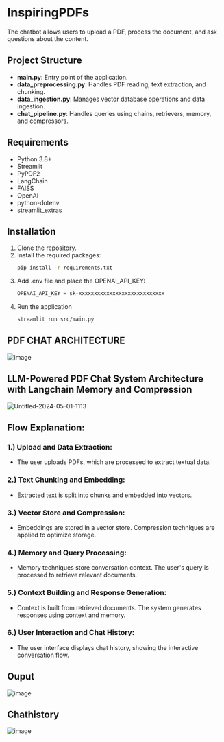 # InspiringPDFs


The chatbot allows users to upload a PDF, process the document, and ask questions about the content.

## Project Structure

- **main.py**: Entry point of the application.
- **data_preprocessing.py**: Handles PDF reading, text extraction, and chunking.
- **data_ingestion.py**: Manages vector database operations and data ingestion.
- **chat_pipeline.py**: Handles queries using chains, retrievers, memory, and compressors.

## Requirements

- Python 3.8+
- Streamlit
- PyPDF2
- LangChain
- FAISS
- OpenAI
- python-dotenv
- streamlit_extras

## Installation

1. Clone the repository.
2. Install the required packages:
   ```sh
   pip install -r requirements.txt
    ```
3. Add .env file and place the OPENAI_API_KEY:
   ```sh
   OPENAI_API_KEY = sk-xxxxxxxxxxxxxxxxxxxxxxxxxxxx
   ```
5. Run the application
    ```sh
    streamlit run src/main.py
    ```

## PDF CHAT ARCHITECTURE

![image](https://github.com/Chhabii/InspiringPDFs/assets/60286478/b914ce20-9a83-4a96-addd-bd94f013fbf5)

## LLM-Powered PDF Chat System Architecture with Langchain Memory and Compression

![Untitled-2024-05-01-1113](https://github.com/Chhabii/InspiringPDFs/assets/60286478/625103f7-221d-4942-9594-7b58b79470a1)


## Flow Explanation:
### 1.) Upload and Data Extraction:

- The user uploads PDFs, which are processed to extract textual data.
### 2.) Text Chunking and Embedding:

- Extracted text is split into chunks and embedded into vectors.
### 3.) Vector Store and Compression:

- Embeddings are stored in a vector store. Compression techniques are applied to optimize storage.
### 4.) Memory and Query Processing:

- Memory techniques store conversation context. The user's query is processed to retrieve relevant documents.
### 5.) Context Building and Response Generation:

- Context is built from retrieved documents. The system generates responses using context and memory.
### 6.) User Interaction and Chat History:

- The user interface displays chat history, showing the interactive conversation flow.

## Ouput 

![image](https://github.com/Chhabii/InspiringPDFs/assets/60286478/409d472f-5297-4cf4-9250-9679f1c742c3)

## Chathistory

![image](https://github.com/Chhabii/InspiringPDFs/assets/60286478/58be46f6-3890-4c15-9270-dcdd93b8470c)

